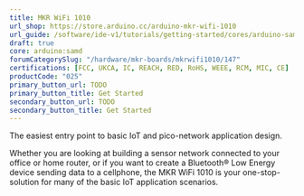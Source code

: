 ```yaml
---
title: MKR WiFi 1010
url_shop: https://store.arduino.cc/arduino-mkr-wifi-1010
url_guide: /software/ide-v1/tutorials/getting-started/cores/arduino-samd
draft: true
core: arduino:samd
forumCategorySlug: "/hardware/mkr-boards/mkrwifi1010/147"
certifications: [FCC, UKCA, IC, REACH, RED, RoHS, WEEE, RCM, MIC, CE]
productCode: "025"
primary_button_url: TODO
primary_button_title: Get Started
secondary_button_url: TODO
secondary_button_title: Get Started
---
```


<SubTitle>The easiest entry point to basic IoT and pico-network application design.</SubTitle>

Whether you are looking at building a sensor network connected to your office or home router, or if you want to create a Bluetooth® Low Energy device sending data to a cellphone, the MKR WiFi 1010 is your one-stop-solution for many of the basic IoT application scenarios.
